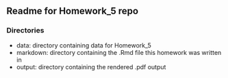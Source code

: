 ## Readme for Homework_5 repo

### Directories

- data: directory containing data for Homework_5
- markdown: directory containing the .Rmd file this homework was written in
- output: directory containing the rendered .pdf output